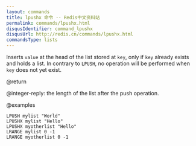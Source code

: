 ```yaml
---
layout: commands
title: lpushx 命令 -- Redis中文资料站
permalink: commands/lpushx.html
disqusIdentifier: command_lpushx
disqusUrl: http://redis.cn/commands/lpushx.html
commandsType: lists
---
```


Inserts `value` at the head of the list stored at `key`, only if `key` already
exists and holds a list.
In contrary to `LPUSH`, no operation will be performed when `key` does not yet
exist.

@return

@integer-reply: the length of the list after the push operation.

@examples

```cli
LPUSH mylist "World"
LPUSHX mylist "Hello"
LPUSHX myotherlist "Hello"
LRANGE mylist 0 -1
LRANGE myotherlist 0 -1
```
